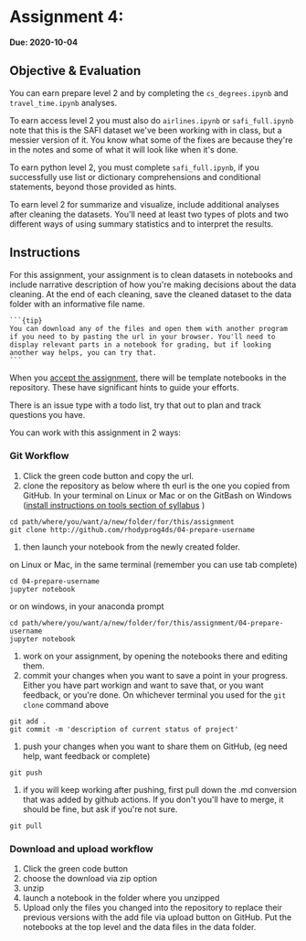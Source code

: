 # Assignment 4:

__Due: 2020-10-04__

## Objective & Evaluation

You can earn prepare level 2 and by completing the `cs_degrees.ipynb` and `travel_time.ipynb` analyses.

To earn access level 2 you must also do `airlines.ipynb` or `safi_full.ipynb` note that this is the SAFI dataset we've been working with in class, but a messier version of it. You know what some of the fixes are because they're in the notes and some of what it will look like when it's done.  

To earn python level 2, you must complete `safi_full.ipynb`, if you successfully use list or dictionary comprehensions and conditional statements, beyond those provided as hints.

To earn level 2 for summarize and visualize, include additional analyses after cleaning the datasets. You'll need at least two types of plots and two different ways of using summary statistics and to interpret the results.


## Instructions

For this assignment, your assignment is to clean datasets in notebooks and include narrative description of how you're making decisions about the data cleaning. At the end of each cleaning, save the cleaned dataset to the data folder with an informative file name.

````{margin}
```{tip}
You can download any of the files and open them with another program if you need to by pasting the url in your browser. You'll need to display relevant parts in a notebook for grading, but if looking another way helps, you can try that.  
```
````

When you [accept the assignment](https://classroom.github.com/a/y723c6qi), there will be template notebooks in the repository. These have significant hints to guide your efforts.

There is an issue type with a todo list, try that out to plan and track questions you have.


You can work with this assignment in 2 ways:



### Git Workflow

1. Click the green code button and copy the url.
1. clone the repository as below where th eurl is the one you copied from GitHub. In your terminal on Linux or Mac or on the GitBash on Windows ([install instructions on tools section of syllabus](prorgrammin-env) )

  ```
  cd path/where/you/want/a/new/folder/for/this/assignment
  git clone http://github.com/rhodyprog4ds/04-prepare-username
  ```

1. then launch your notebook from the newly created folder.

  on Linux or Mac, in the same terminal (remember you can use tab complete)
  ```
  cd 04-prepare-username
  jupyter notebook
  ```
  or on windows, in your anaconda prompt
  ```
  cd path/where/you/want/a/new/folder/for/this/assignment/04-prepare-username
  jupyter notebook
  ```

1. work on your assignment, by opening the notebooks there and editing them.
1. commit your changes when you want to save a point in your progress. Either you have part workign and want to save that, or you want feedback, or you're done. On whichever terminal you used for the `git clone` command above

  ```
  git add .
  git commit -m 'description of current status of project'
  ```

1. push your changes when you want to share them on GitHub, (eg need help, want feedback or complete)

  ```
  git push
  ```

1. if you will keep working after pushing, first pull down the .md conversion that was added by github actions.  If you don't you'll have to merge, it should be fine, but ask if you're not sure.

  ```
  git pull
  ```



### Download and upload workflow
1. Click the green code button
1. choose the download via zip option
1. unzip
1. launch a notebook in the folder where you unzipped
1. Upload only the files you changed into the repository to replace their previous versions with the add file via upload button on GitHub.  Put the notebooks at the top level and the data files in the data folder.
